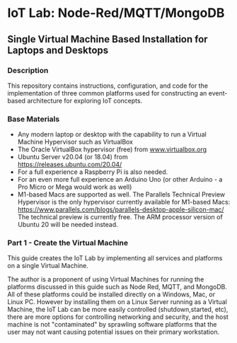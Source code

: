 # IoT Lab: Node-Red/MQTT/MongoDB

## Single Virtual Machine Based Installation for Laptops and Desktops

### Description

This repository contains instructions, configuration, and code for the implementation of three common platforms used for constructing an event-based architecture for exploring IoT concepts.

### Base Materials

* Any modern laptop or desktop with the capability to run a Virtual Machine Hypervisor such as VirtualBox
* The Oracle VirtualBox hypervisor (free) from www.virtualbox.org
* Ubuntu Server v20.04 (or 18.04) from https://releases.ubuntu.com/20.04/
* For a full experience a Raspberry Pi is also needed.  
* For an even more full experience an Arduino Uno (or other Arduino - a Pro Micro or Mega would work as well)
* M1-based Macs are supported as well.  The Parallels Technical Preview Hypervisor is the only hypervisor currently available for M1-based Macs: https://www.parallels.com/blogs/parallels-desktop-apple-silicon-mac/  The technical preview is currently free. The ARM processor version of Ubuntu 20 will be needed instead.

### Part 1 - Create the Virtual Machine

This guide creates the IoT Lab by implementing all services and platforms on a single Virtual Machine.

The author is a proponent of using Virtual Machines for running the platforms discussed in this guide such as Node Red, MQTT, and MongoDB. All of these platforms could be installed directly on a Windows, Mac, or Linux PC.  However by installing them on a Linux Server running as a Virtual Machine, the IoT Lab can be more easily controlled (shutdown,started, etc), there are more options for controlling networking and security, and the host machine is not "contaminated" by sprawling software platforms that the user may not want causing potential issues on their primary workstation.


